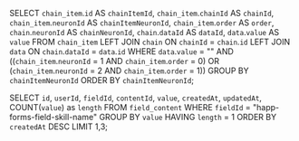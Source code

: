 SELECT
	`chain_item`.`id` AS `chainItemId`,
	`chain_item`.`chainId` AS `chainId`,
	`chain_item`.`neuronId` AS `chainItemNeuronId`,
	`chain_item`.`order` AS `order`,
	`chain`.`neuronId` AS `chainNeuronId`,
	`chain`.`dataId` AS `dataId`,
    `data`.`value` AS `value`
FROM `chain_item`
LEFT JOIN `chain`
ON `chainId` = `chain`.`id`
LEFT JOIN `data`
ON `chain`.`dataId` = `data`.`id`
WHERE
	`data`.`value` = ""
    AND 
	((`chain_item`.`neuronId` = 1 AND `chain_item`.`order` = 0)
        OR
        (`chain_item`.`neuronId` = 2 AND `chain_item`.`order` = 1))
GROUP BY `chainItemNeuronId`
ORDER BY `chainItemNeuronId`;

SELECT `id`, `userId`, `fieldId`, `contentId`, `value`, `createdAt`, `updatedAt`, COUNT(`value`) as `length` FROM `field_content` WHERE `fieldId` = "happ-forms-field-skill-name" GROUP BY `value` HAVING `length` = 1 ORDER BY `createdAt` DESC LIMIT 1,3;